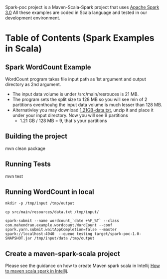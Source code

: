 Spark-poc project is a Maven-Scala-Spark project that uses [Apache Spark 3.0](https://spark.apache.org/releases/spark-release-3-0-0.html)
All these examples are coded in Scala language and tested in our development environment.

# Table of Contents (Spark Examples in Scala)

## Spark WordCount Example
WordCount program takes file input path as 1st argument and output directory as 2nd argument.

 - The input data volume is under /src/main/resrouces is 21 MB.
 - The program sets the split size to 128 MB so you will see min of 2 partitions eventhouhg the input data volume is much lesser than 128 MB.
 - Alternativley you may download [1.21GB-data.txt](), unzip it and place it under your input directory. Now you will see 9 partitions
    - 1.21 GB / 128 MB = 9, that's your partitions

## Building the project

   mvn clean package

## Running Tests

   mvn test

## Running WordCount in local

    mkdir -p /tmp/input /tmp/output

    cp src/main/resources/data.txt /tmp/input/

    spark-submit --name wordcount_`date +%F_%T` --class com.mahendran.example.wordcount.WordCount --conf spark.yarn.submit.waitAppCompletion=false --master spark://localhost:4040  --queue testing target/spark-poc-1.0-SNAPSHOT.jar /tmp/input/data /tmp/output

## Create a maven-spark-scala project
Please see the guidance on how to create Maven spark scala in Intellij
[How to maven scala spark in Intellij](https://spark.apache.org/developer-tools.html#individual-tests).
